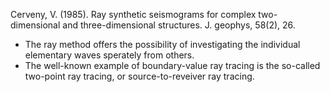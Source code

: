 Cerveny, V. (1985). Ray synthetic seismograms for complex two-dimensional and three-dimensional structures. J. geophys, 58(2), 26.

+  The ray method offers the possibility of investigating the individual elementary waves sperately from others.
+  The well-known example of boundary-value ray tracing is the so-called two-point ray tracing, or source-to-reveiver ray tracing.

